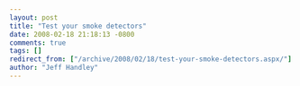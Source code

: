```yaml
---
layout: post
title: "Test your smoke detectors"
date: 2008-02-18 21:18:13 -0800
comments: true
tags: []
redirect_from: ["/archive/2008/02/18/test-your-smoke-detectors.aspx/"]
author: "Jeff Handley"
---
```


